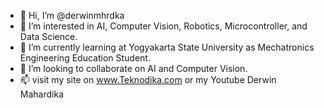 - 👋 Hi, I’m @derwinmhrdka
- 👀 I’m interested in AI, Computer Vision, Robotics, Microcontroller, and Data Science.
- 🌱 I’m currently learning at Yogyakarta State University as Mechatronics Engineering Education Student.
- 💞️ I’m looking to collaborate on AI and Computer Vision.
- 📫 visit my site on www.Teknodika.com or my Youtube Derwin Mahardika

<!---
derwinmhrdka/derwinmhrdka is a ✨ special ✨ repository because its `README.md` (this file) appears on your GitHub profile.
You can click the Preview link to take a look at your changes.
--->
